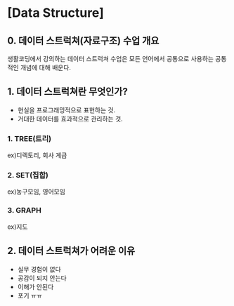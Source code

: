 [Data Structure]
==========
## 0. 데이터 스트럭쳐(자료구조) 수업 개요
생활코딩에서 강의하는 데이터 스트럭쳐 수업은 모든 언어에서 공통으로 사용하는 공통적인 개념에 대해 배운다.

## 1. 데이터 스트럭쳐란 무엇인가?
* 현실을 프로그래밍적으로 표현하는 것.
* 거대한 데이터를 효과적으로 관리하는 것.

### 1. TREE(트리)
ex)디렉토리, 회사 계급

### 2. SET(집합)
ex)농구모임, 영어모임

### 3. GRAPH
ex)지도

## 2. 데이터 스트럭쳐가 어려운 이유
* 실무 경험이 없다
* 공감이 되지 안는다
* 이해가 안된다
* 포기 ㅠㅠ